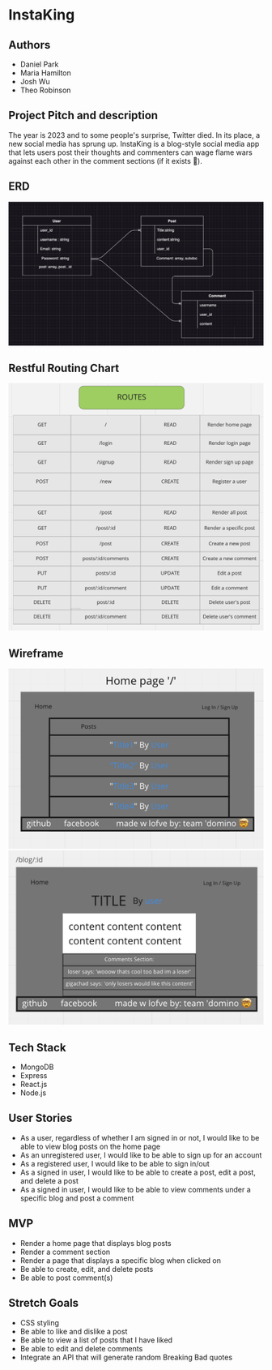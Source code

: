 # InstaKing

## Authors
* Daniel Park 
* Maria Hamilton 
* Josh Wu
* Theo Robinson 

## Project Pitch and description 
The year is 2023 and to some people's surprise, Twitter died. In its place, a new social media has sprung up. InstaKing is a blog-style social media app that lets users post their thoughts and commenters can wage flame wars against each other in the comment sections (if it exists 🤫). 

## ERD 
![Model](/screenshots/ERD.png)

## Restful Routing Chart 
![Model](/screenshots/routes.png)

## Wireframe 
![Model](/screenshots/homepage.png)
![Model](/screenshots/blog.png)

## Tech Stack
* MongoDB
* Express
* React.js
* Node.js 

## User Stories 
* As a user, regardless of whether I am signed in or not, I would like to be able to view blog posts on the home page 
* As an unregistered user, I would like to be able to sign up for an account
* As a registered user, I would like to be able to sign in/out
* As a signed in user, I would like to be able to create a post, edit a post, and delete a post
* As a signed in user, I would like to be able to view comments under a specific blog and post a comment 

 ## MVP 
 * Render a home page that displays blog posts 
 * Render a comment section 
 * Render a page that displays a specific blog when clicked on
 * Be able to create, edit, and delete posts 
 * Be able to post comment(s)

## Stretch Goals
* CSS styling
* Be able to like and dislike a post 
* Be able to view a list of posts that I have liked
* Be able to edit and delete comments
* Integrate an API that will generate random Breaking Bad quotes 